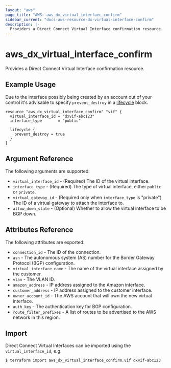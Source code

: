 ```yaml
---
layout: "aws"
page_title: "AWS: aws_dx_virtual_interfaec_confirm"
sidebar_current: "docs-aws-resource-dx-virtual-interface-confirm"
description: |-
  Providers a Direct Connect Virtual Interface confirmation resource.
---
```


# aws\_dx\_virtual\_interface\_confirm

Provides a Direct Connect Virtual Interface confirmation resource.

## Example Usage

Due to the interface possibly being created by an account out of your control
it's advisable to specify `prevent_destroy` in a [lifecycle][1] block.

```
resource "aws_dx_virtual_interface_confirm" "vif" {
  virtual_interface_id = "dxvif-abc123"
  interface_type       = "public"

  lifecycle {
    prevent_destroy = true
  }
}
```

## Argument Reference

The following arguments are supported:

* `virtual_interface_id` - (Required) The ID of the virtual interface.
* `interface_type` - (Required) The type of virtual interface, either `public` or `private`.
* `virtual_gateway_id` - (Required only when `interface_type` is "private") The ID of a virtual gateway to attach the interface to.
* `allow_down_state` - (Optional) Whether to allow the virtual interface to be BGP down.

## Attributes Reference

The following attributes are exported:

* `connection_id` - The ID of the connection.
* `asn` - The autonomous system (AS) number for the Border Gateway Protocol (BGP) configuration.
* `virtual_interface_name` - The name of the virtual interface assigned by the customer.
* `vlan` - The VLAN ID.
* `amazon_address` - IP address assigned to the Amazon interface.
* `customer_address` - IP address assigned to the customer interface.
* `owner_account_id` - The AWS account that will own the new virtual interface.
* `auth_key` - The authentication key for BGP configuration.
* `route_filter_prefixes` - A list of routes to be advertised to the AWS network in this region.

[1]: /docs/configuration/resources.html#lifecycle

## Import

Direct Connect Virtual Interfaces can be imported using the `virtual_interface_id`, e.g.

```
$ terraform import aws_dx_virtual_interface_confirm.vif dxvif-abc123
```
